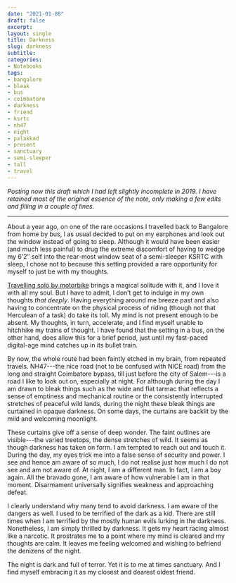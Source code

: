 ```yaml
---
date: "2021-01-08"
draft: false
excerpt: 
layout: single
title: Darkness
slug: darkness
subtitle: 
categories:
- Notebooks
tags:
- bangalore
- bleak
- bus
- coimbatore
- darkness
- friend
- ksrtc
- nh47
- night
- palakkad
- present
- sanctuary
- semi-sleeper
- tall
- travel
---
```


*Posting now this draft which I had left slightly incomplete in 2019. I have retained most of the original essence of the note, only making a few edits and filling in a couple of lines.*

***

About a year ago, on one of the rare occasions I travelled back to Bangalore from home by bus, I as usual decided to put on my earphones and look out the window instead of going to sleep. Although it would have been easier (and much less painful) to drug the extreme discomfort of having to wedge my 6’2″ self into the rear-most window seat of a semi-sleeper KSRTC with sleep, I chose not to because this setting provided a rare opportunity for myself to just be with my thoughts.

[Travelling solo by motorbike](https://kartrick.com/blog/on-the-road/) brings a magical solitude with it, and I love it with all my soul. But I have to admit, I don’t get to indulge in my own thoughts *that deeply*. Having everything around me breeze past and also having to concentrate on the physical process of riding (though not that Herculean of a task) do take its toll. My mind is not present enough to be absent. My thoughts, in turn, accelerate, and I find myself unable to hitchhike my trains of thought. I have found that the setting in a bus, on the other hand, does allow this for a brief period, just until my fast-paced digital-age mind catches up in its bullet train.

By now, the whole route had been faintly etched in my brain, from repeated travels. NH47---the nice road (not to be confused with NICE road) from the long and straight Coimbatore bypass, till just before the city of Salem---is a road I like to look out on, especially at night. For although during the day I am drawn to bleak things such as the wide and flat tarmac that reflects a sense of emptiness and mechanical routine or the consistently interrupted stretches of peaceful wild lands, during the night these bleak things are curtained in opaque darkness. On some days, the curtains are backlit by the mild and welcoming moonlight.

These curtains give off a sense of deep wonder. The faint outlines are visible---the varied treetops, the dense stretches of wild. It seems as though darkness has taken on form. I am tempted to reach out and touch it. During the day, my eyes trick me into a false sense of security and power. I see and hence am aware of so much, I do not realise just how much I do not see and am not aware of. At night, I am a different man. In fact, I am a boy again. All the bravado gone, I am aware of how vulnerable I am in that moment. Disarmament universally signifies weakness and approaching defeat.

I clearly understand why many tend to avoid darkness. I am aware of the dangers as well. I used to be terrified of the dark as a kid. There are still times when I am terrified by the mostly human evils lurking in the darkness. Nonetheless, I am simply thrilled by darkness. It gets my heart racing almost like a narcotic. It prostrates me to a point where my mind is cleared and my thoughts are calm. It leaves me feeling welcomed and wishing to befriend the denizens of the night.

The night is dark and full of terror. Yet it is to me at times sanctuary. And I find myself embracing it as my closest and dearest oldest friend.

